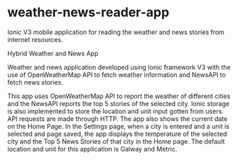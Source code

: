 # weather-news-reader-app
Ionic V3 mobile application  for reading the weather and news stories from internet resources.

Hybrid Weather and News App

Weather and news application developed using Ionic framework V3 with the use of 
OpenWeatherMap API to fetch weather information and NewsAPI to fetch news stories.

This app uses OpenWeatherMap API to report the weather of different cities and the 
NewsAPI reports the top 5 stories of the selected city. Ionic storage is also 
implemented to store the location and unit input gotten from users.
API requests are made through HTTP. The app also shows the current date on the Home Page.
In the Settings page, when a city is entered and a unit is selected and 
page saved, the app displays the temperature of the selected city and the 
Top 5 News Stories of that city in the Home page.
The default location and unit for this application is Galway and Metric.
